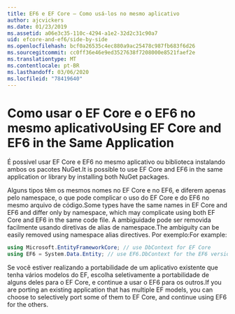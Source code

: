```yaml
---
title: EF6 e EF Core – Como usá-los no mesmo aplicativo
author: ajcvickers
ms.date: 01/23/2019
ms.assetid: a06e3c35-110c-4294-a1e2-32d2c31c90a7
uid: efcore-and-ef6/side-by-side
ms.openlocfilehash: bcf0a26535c4ec880a9ac25478c987fb683f6d26
ms.sourcegitcommit: cc0ff36e46e9ed3527638f7208000e8521faef2e
ms.translationtype: MT
ms.contentlocale: pt-BR
ms.lasthandoff: 03/06/2020
ms.locfileid: "78419640"
---
```

# <a name="using-ef-core-and-ef6-in-the-same-application"></a><span data-ttu-id="9aa12-102">Como usar o EF Core e o EF6 no mesmo aplicativo</span><span class="sxs-lookup"><span data-stu-id="9aa12-102">Using EF Core and EF6 in the Same Application</span></span>

<span data-ttu-id="9aa12-103">É possível usar EF Core e EF6 no mesmo aplicativo ou biblioteca instalando ambos os pacotes NuGet.</span><span class="sxs-lookup"><span data-stu-id="9aa12-103">It is possible to use EF Core and EF6 in the same application or library by installing both NuGet packages.</span></span>

<span data-ttu-id="9aa12-104">Alguns tipos têm os mesmos nomes no EF Core e no EF6, e diferem apenas pelo namespace, o que pode complicar o uso do EF Core e do EF6 no mesmo arquivo de código.</span><span class="sxs-lookup"><span data-stu-id="9aa12-104">Some types have the same names in EF Core and EF6 and differ only by namespace, which may complicate using both EF Core and EF6 in the same code file.</span></span> <span data-ttu-id="9aa12-105">A ambiguidade pode ser removida facilmente usando diretivas de alias de namespace.</span><span class="sxs-lookup"><span data-stu-id="9aa12-105">The ambiguity can be easily removed using namespace alias directives.</span></span> <span data-ttu-id="9aa12-106">Por exemplo:</span><span class="sxs-lookup"><span data-stu-id="9aa12-106">For example:</span></span>

``` csharp
using Microsoft.EntityFrameworkCore; // use DbContext for EF Core
using EF6 = System.Data.Entity; // use EF6.DbContext for the EF6 version
```

<span data-ttu-id="9aa12-107">Se você estiver realizando a portabilidade de um aplicativo existente que tenha vários modelos do EF, escolha seletivamente a portabilidade de alguns deles para o EF Core, e continue a usar o EF6 para os outros.</span><span class="sxs-lookup"><span data-stu-id="9aa12-107">If you are porting an existing application that has multiple EF models, you can choose to selectively port some of them to EF Core, and continue using EF6 for the others.</span></span>
